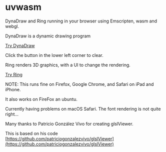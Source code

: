 # uvwasm

DynaDraw and Ring running in your browser using Emscripten, wasm and webgl.


DynaDraw is a dynamic drawing program

[Try DynaDraw](https://paulhaeberli.github.io/uvwasm/dynadraw/index.html)

Click the button in the lower left corner to clear.


Ring renders 3D graphics, with a UI to change the rendering.

[Try Ring](https://paulhaeberli.github.io/uvwasm/ring/index.html)


NOTE: This runs fine on Firefox, Google Chrome, and Safari on iPad and iPhone.

It also works on FireFox an ubuntu.

Currently having problems on macOS Safari. The font rendering is not quite right...


Many thanks to Patricio González Vivo for creating glslViewer.

This is based on his code [https://github.com/patriciogonzalezvivo/glslViewer](https://github.com/patriciogonzalezvivo/glslViewer)

